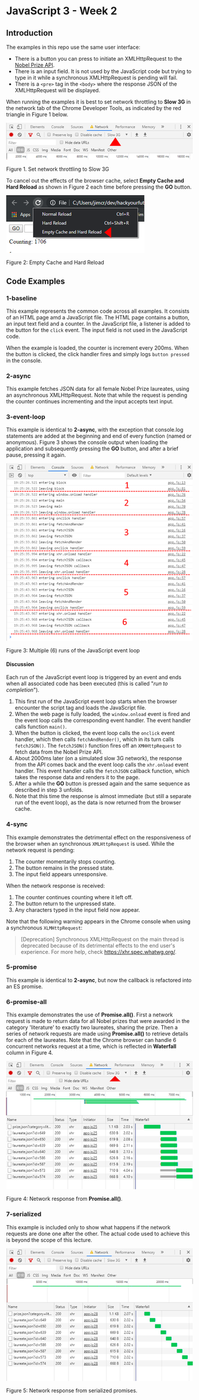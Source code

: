 # JavaScript 3 - Week 2

## Introduction

The examples in this repo use the same user interface:

- There is a button you can press to initiate an XMLHttpRequest to the [Nobel Prize API](https://nobelprize.readme.io/).
- There is an input field. It is not used by the JavaScript code but trying to type in it while a synchronous XMLHttpRequest is pending will fail.
- There is a `<pre>` tag in the `<body>` where the response JSON of the XMLHttpRequest will be displayed.

When running the examples it is best to set network throttling to **Slow 3G** in the network tab of the Chrome Developer Tools, as indicated by the red triangle in Figure 1 below.

![network-throttling](../../assets/network-throttling.png)

Figure 1. Set network throttling to Slow 3G

To cancel out the effects of the browser cache, select **Empty Cache and Hard Reload** as shown in Figure 2 each time before pressing the **GO** button.

![hard-reload](../../assets/hard-reload.png)

Figure 2: Empty Cache and Hard Reload

## Code Examples

### 1-baseline

This example represents the common code across all examples. It consists of an HTML page amd a JavaScript file. The HTML page contains a button, an input text field and a counter. In the JavaScript file, a listener is added to the button for the `click` event. The input field is not used in the JavaScript code.

When the example is loaded, the counter is increment every 200ms. When the button is clicked, the click handler fires and simply logs `button pressed` in the console.

### 2-async

This example fetches JSON data for all female Nobel Prize laureates, using an asynchronous XMLHttpRequest. Note that while the request is pending the counter continues incrementing and the input accepts text input.

### 3-event-loop

This example is identical to **2-async**, with the exception that console.log statements are added at the beginning and end of every function (named or anonymous). Figure 3 shows the console output when loading the application and subsequently pressing the **GO** button, and after a brief pause, pressing it again.

![3-event-loop](../../assets/3-event-loop.png)

Figure 3: Multiple (6) runs of the JavaScript event loop

#### Discussion

Each run of the JavaScript event loop is triggered by an event and ends when all associated code has been executed (this is called "_run to completion_").

1. This first run of the JavaScript event loop starts when the browser encounter the script tag and loads the JavaScript file.
2. When the web page is fully loaded, the `window.onload` event is fired and the event loop calls the corresponding event handler. The event handler calls function `main()`.
3. When the button is clicked, the event loop calls the `onclick` event handler, which then calls `fetchAndRender()`, which in its turn calls `fetchJSON()`. The `fetchJSON()` function fires off an `XMHHttpRequest` to fetch data from the Nobel Prize API.
4. About 2000ms later (on a simulated slow 3G network), the response from the API comes back and the event loop calls the `xhr.onload` event handler. This event handler calls the `fetchJSON` callback function, which takes the response data and renders it to the page.
5. After a while the **GO** button is pressed again and the same sequence as described in step 3 unfolds.
6. Note that this time the response is almost immediate (but still a separate run of the event loop), as the data is now returned from the browser cache.

### 4-sync

This example demonstrates the detrimental effect on the responsiveness of the browser when an synchronous `XMLHttpRequest` is used. While the network request is pending:

1. The counter momentarily stops counting.
2. The button remains in the pressed state.
3. The input field appears unresponsive.

When the network response is received:

1. The counter continues counting where it left off.
2. The button return to the unpressed state.
3. Any characters typed in the input field now appear.

Note that the following warning appears in the Chrome console when using a synchronous `XLMHttpRequest`:

> [Deprecation] Synchronous XMLHttpRequest on the main thread is deprecated because of its detrimental effects to the end user's experience. For more help, check https://xhr.spec.whatwg.org/.

### 5-promise

This example is identical to **2-async**, but now the callback is refactored into an ES promise.

### 6-promise-all

This example demonstrates the use of **Promise.all()**. First a network request is made to return data for all Nobel prizes that were awarded in the category 'literature' to exactly two laureates, sharing the prize. Then a series of network requests are made using **Promise.all()** to retrieve details for each of the laureates. Note that the Chrome browser can handle 6 concurrent networks request at a time, which is reflected in **Waterfall** column in Figure 4.

![promise-all](../../assets/promise-all.png)

Figure 4: Network response from **Promise.all()**.

### 7-serialized

This example is included only to show what happens if the network requests are done one after the other. The actual code used to achieve this is beyond the scope of this lecture.

![promise-serialized](../../assets/promise-serialized.png)

Figure 5: Network response from serialized promises.

